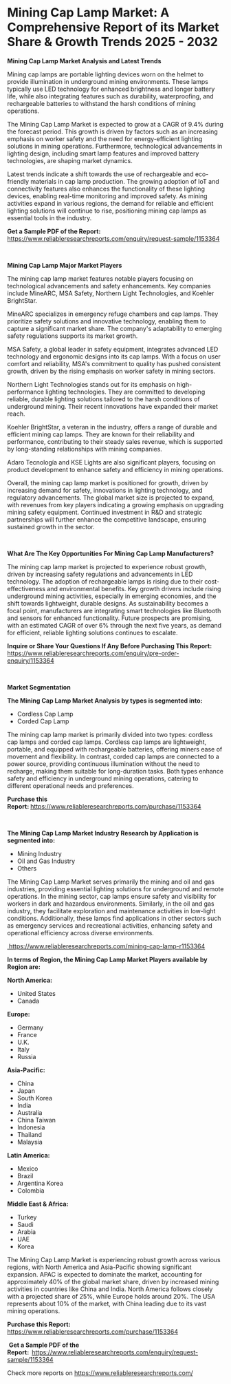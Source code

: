 <p><h1>Mining Cap Lamp Market: A Comprehensive Report of its Market Share & Growth Trends 2025 - 2032</h1></p><p><strong>Mining Cap Lamp Market Analysis and Latest Trends</strong></p>
<p><p>Mining cap lamps are portable lighting devices worn on the helmet to provide illumination in underground mining environments. These lamps typically use LED technology for enhanced brightness and longer battery life, while also integrating features such as durability, waterproofing, and rechargeable batteries to withstand the harsh conditions of mining operations.</p><p>The Mining Cap Lamp Market is expected to grow at a CAGR of 9.4% during the forecast period. This growth is driven by factors such as an increasing emphasis on worker safety and the need for energy-efficient lighting solutions in mining operations. Furthermore, technological advancements in lighting design, including smart lamp features and improved battery technologies, are shaping market dynamics.</p><p>Latest trends indicate a shift towards the use of rechargeable and eco-friendly materials in cap lamp production. The growing adoption of IoT and connectivity features also enhances the functionality of these lighting devices, enabling real-time monitoring and improved safety. As mining activities expand in various regions, the demand for reliable and efficient lighting solutions will continue to rise, positioning mining cap lamps as essential tools in the industry.</p></p>
<p><strong>Get a Sample PDF of the Report:&nbsp;</strong> <a href="https://www.reliableresearchreports.com/enquiry/request-sample/1153364?utm_campaign=2201&utm_medium=2&utm_source=Github&utm_content=ia&utm_term=07022025&utm_id=mining-cap-lamp">https://www.reliableresearchreports.com/enquiry/request-sample/1153364</a></p>
<p>&nbsp;</p>
<p><strong>Mining Cap Lamp Major Market Players</strong></p>
<p><p>The mining cap lamp market features notable players focusing on technological advancements and safety enhancements. Key companies include MineARC, MSA Safety, Northern Light Technologies, and Koehler BrightStar.</p><p>MineARC specializes in emergency refuge chambers and cap lamps. They prioritize safety solutions and innovative technology, enabling them to capture a significant market share. The company's adaptability to emerging safety regulations supports its market growth.</p><p>MSA Safety, a global leader in safety equipment, integrates advanced LED technology and ergonomic designs into its cap lamps. With a focus on user comfort and reliability, MSA's commitment to quality has pushed consistent growth, driven by the rising emphasis on worker safety in mining sectors.</p><p>Northern Light Technologies stands out for its emphasis on high-performance lighting technologies. They are committed to developing reliable, durable lighting solutions tailored to the harsh conditions of underground mining. Their recent innovations have expanded their market reach.</p><p>Koehler BrightStar, a veteran in the industry, offers a range of durable and efficient mining cap lamps. They are known for their reliability and performance, contributing to their steady sales revenue, which is supported by long-standing relationships with mining companies.</p><p>Adaro Tecnología and KSE Lights are also significant players, focusing on product development to enhance safety and efficiency in mining operations.</p><p>Overall, the mining cap lamp market is positioned for growth, driven by increasing demand for safety, innovations in lighting technology, and regulatory advancements. The global market size is projected to expand, with revenues from key players indicating a growing emphasis on upgrading mining safety equipment. Continued investment in R&D and strategic partnerships will further enhance the competitive landscape, ensuring sustained growth in the sector.</p></p>
<p>&nbsp;</p>
<p><strong>What Are The Key Opportunities For Mining Cap Lamp Manufacturers?</strong></p>
<p><p>The mining cap lamp market is projected to experience robust growth, driven by increasing safety regulations and advancements in LED technology. The adoption of rechargeable lamps is rising due to their cost-effectiveness and environmental benefits. Key growth drivers include rising underground mining activities, especially in emerging economies, and the shift towards lightweight, durable designs. As sustainability becomes a focal point, manufacturers are integrating smart technologies like Bluetooth and sensors for enhanced functionality. Future prospects are promising, with an estimated CAGR of over 6% through the next five years, as demand for efficient, reliable lighting solutions continues to escalate.</p></p>
<p><strong>Inquire or Share Your Questions If Any Before Purchasing This Report:</strong> <a href="https://www.reliableresearchreports.com/enquiry/pre-order-enquiry/1153364?utm_campaign=2201&utm_medium=2&utm_source=Github&utm_content=ia&utm_term=07022025&utm_id=mining-cap-lamp">https://www.reliableresearchreports.com/enquiry/pre-order-enquiry/1153364</a></p>
<p>&nbsp;</p>
<p><strong>Market Segmentation</strong></p>
<p><strong>The Mining Cap Lamp Market Analysis by types is segmented into:</strong></p>
<p><ul><li>Cordless Cap Lamp</li><li>Corded Cap Lamp</li></ul></p>
<p><p>The mining cap lamp market is primarily divided into two types: cordless cap lamps and corded cap lamps. Cordless cap lamps are lightweight, portable, and equipped with rechargeable batteries, offering miners ease of movement and flexibility. In contrast, corded cap lamps are connected to a power source, providing continuous illumination without the need to recharge, making them suitable for long-duration tasks. Both types enhance safety and efficiency in underground mining operations, catering to different operational needs and preferences.</p></p>
<p><strong>Purchase this Report:&nbsp;</strong><a href="https://www.reliableresearchreports.com/purchase/1153364?utm_campaign=2201&utm_medium=2&utm_source=Github&utm_content=ia&utm_term=07022025&utm_id=mining-cap-lamp">https://www.reliableresearchreports.com/purchase/1153364</a></p>
<p>&nbsp;</p>
<p><strong>The Mining Cap Lamp Market Industry Research by Application is segmented into:</strong></p>
<p><ul><li>Mining Industry</li><li>Oil and Gas Industry</li><li>Others</li></ul></p>
<p><p>The Mining Cap Lamp Market serves primarily the mining and oil and gas industries, providing essential lighting solutions for underground and remote operations. In the mining sector, cap lamps ensure safety and visibility for workers in dark and hazardous environments. Similarly, in the oil and gas industry, they facilitate exploration and maintenance activities in low-light conditions. Additionally, these lamps find applications in other sectors such as emergency services and recreational activities, enhancing safety and operational efficiency across diverse environments.</p></p>
<p><a href="https://www.reliableresearchreports.com/mining-cap-lamp-r1153364?utm_campaign=2201&utm_medium=2&utm_source=Github&utm_content=ia&utm_term=07022025&utm_id=mining-cap-lamp">&nbsp;https://www.reliableresearchreports.com/mining-cap-lamp-r1153364</a></p>
<p><strong>In terms of Region, the Mining Cap Lamp Market Players available by Region are:</strong></p>
<p>
    <p> <strong> North America: </strong>
        <ul>
            <li>United States</li>
            <li>Canada</li>
        </ul>
        </p> 
    <p> <strong> Europe: </strong>
        <ul>
            <li>Germany</li>
            <li>France</li>
            <li>U.K.</li>
            <li>Italy</li>
            <li>Russia</li>
        </ul>
        </p> 
    <p> <strong> Asia-Pacific: </strong>
        <ul>
            <li>China</li>
            <li>Japan</li>
            <li>South Korea</li>
            <li>India</li>
            <li>Australia</li>
            <li>China Taiwan</li>
            <li>Indonesia</li>
            <li>Thailand</li>
            <li>Malaysia</li>
        </ul>
        </p> 
    <p> <strong> Latin America: </strong>
        <ul>
            <li>Mexico</li>
            <li>Brazil</li>
            <li>Argentina Korea</li>
            <li>Colombia</li>
        </ul>
        </p> 
    <p> <strong> Middle East & Africa: </strong>
        <ul>
            <li>Turkey</li>
            <li>Saudi</li>
            <li>Arabia</li>
            <li>UAE</li>
            <li>Korea</li>
        </ul>
    </p>
    </p>
<p><p>The Mining Cap Lamp Market is experiencing robust growth across various regions, with North America and Asia-Pacific showing significant expansion. APAC is expected to dominate the market, accounting for approximately 40% of the global market share, driven by increased mining activities in countries like China and India. North America follows closely with a projected share of 25%, while Europe holds around 20%. The USA represents about 10% of the market, with China leading due to its vast mining operations.</p></p>
<p><strong>Purchase this Report: </strong><a href="https://www.reliableresearchreports.com/purchase/1153364?utm_campaign=2201&utm_medium=2&utm_source=Github&utm_content=ia&utm_term=07022025&utm_id=mining-cap-lamp">https://www.reliableresearchreports.com/purchase/1153364</a></p>
<p>&nbsp;<strong>Get a Sample PDF of the Report:&nbsp;&nbsp;</strong><a href="https://www.reliableresearchreports.com/enquiry/request-sample/1153364?utm_campaign=2201&utm_medium=2&utm_source=Github&utm_content=ia&utm_term=07022025&utm_id=mining-cap-lamp">https://www.reliableresearchreports.com/enquiry/request-sample/1153364</a></p>
<p><strong></strong></p>
<p>Check more reports on <a href="https://www.reliableresearchreports.com/?utm_campaign=2201&utm_medium=2&utm_source=Github&utm_content=ia&utm_term=07022025&utm_id=mining-cap-lamp">https://www.reliableresearchreports.com/</a></p>